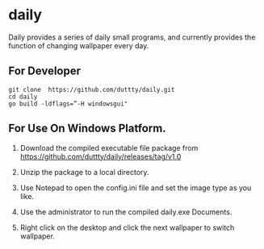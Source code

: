 # daily

Daily provides a series of daily small programs, and currently provides the function of changing wallpaper every day.
## For Developer

```
git clone  https://github.com/duttty/daily.git  
cd daily  
go build -ldflags=”-H windowsgui"
``` 
## For Use On Windows Platform.

1. Download the compiled executable file package from https://github.com/duttty/daily/releases/tag/v1.0

2. Unzip the package to a local directory. 

3. Use Notepad to open the config.ini file and set the image type as you like.

4. Use the administrator to run the compiled daily.exe Documents.

5. Right click on the desktop and click the next wallpaper to switch wallpaper.
